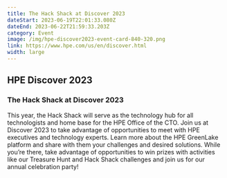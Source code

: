 ```yaml
---
title: The Hack Shack at Discover 2023
dateStart: 2023-06-19T22:01:33.080Z
dateEnd: 2023-06-22T21:59:33.203Z
category: Event
image: /img/hpe-discover2023-event-card-840-320.png
link: https://www.hpe.com/us/en/discover.html
width: large
---
```

## HPE Discover 2023
### The Hack Shack at Discover 2023

This year, the Hack Shack will serve as the technology hub for all technologists and home base for the HPE Office of the CTO. Join us at Discover 2023 to take advantage of opportunities to meet with HPE executives and technology experts. Learn more about the HPE GreenLake platform and share with them your challenges and desired solutions. While you’re there, take advantage of opportunities to win prizes with activities like our Treasure Hunt and Hack Shack challenges and join us for our annual celebration party!
